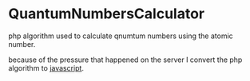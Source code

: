 # QuantumNumbersCalculator
php algorithm used to calculate qnumtum numbers using the atomic number.

because of the pressure that happened on the server I convert the php algorithm to <a href="https://github.com/SamerAlabdaly/QuantumNumbersCalculatorV2" target="_blank">javascript</a>.
